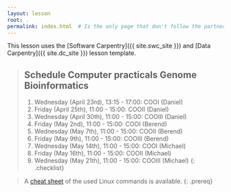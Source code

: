 ```yaml
---
layout: lesson
root: .
permalink: index.html  # Is the only page that don't follow the partner /:path/index.html
---
```


This lesson uses the [Software Carpentry]({{ site.swc_site }}) and [Data Carpentry]({{ site.dc_site }}) lesson template.


> ## Schedule Computer practicals Genome Bioinformatics
>
> 1.  Wednesday (April 23rd), 13:15 - 17:00: COOI (Daniel)
> 2.  Friday (April 25th), 11:00 - 15:00: COOII (Daniel)
> 3.  Wednesday (April 30th), 11:00 - 15:00: COOIII (Daniel)
> 4.  Friday (May 2nd), 11:00 - 15:00: COOI (Berend)
> 5.  Wednesday (May 7th), 11:00 - 15:00: COOII (Berend)
> 6.  Friday (May 9th), 11:00 - 15:00: COOIII (Berend)
> 7.  Wednesday (May 14th), 11:00 - 15:00: COOI (Michael)
> 8.  Friday (May 16th), 11:00 - 15:00: COOII (Michael)
> 9.  Wednesday (May 21th), 11:00 - 15:00: COOIII (Michael)
{: .checklist}

> A [cheat sheet](fig/commands-cheat-sheet.pdf) of the used Linux commands is available.
{: .prereq}
